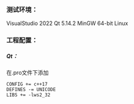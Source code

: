 ### 测试环境：

VisualStudio 2022
Qt 5.14.2 MinGW 64-bit
Linux



### 工程配置：

##### Qt：

在.pro文件下添加

```
CONFIG += c++17
DEFINES -= UNICODE
LIBS += -lws2_32
```

